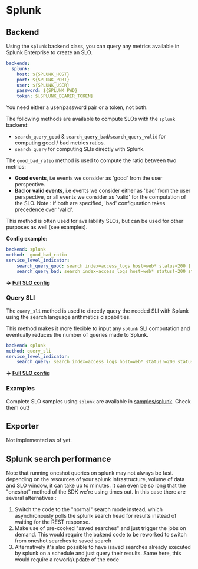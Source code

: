 # Splunk

## Backend

Using the `splunk` backend class, you can query any metrics available in Splunk Enterprise to create an SLO.

```yaml
backends:
  splunk:
    host: ${SPLUNK_HOST}
    port: ${SPLUNK_PORT}
    user: ${SPLUNK_USER}
    password: ${SPLUNK_PWD}
    token: $[SPLUNK_BEARER_TOKEN}
```
You need either a user/password pair or a token, not both.

The following methods are available to compute SLOs with the `splunk` backend:

* `search_query_good` & `search_query_bad`/`search_query_valid` for computing good / bad metrics ratios.
* `search_query` for computing SLIs directly with Splunk.

The `good_bad_ratio` method is used to compute the ratio between two metrics:

* **Good events**, i.e events we consider as 'good' from the user perspective.
* **Bad or valid events**, i.e events we consider either as 'bad' from the user perspective, or all events we consider as 'valid' for the computation of the SLO. Note : if both are specified, 'bad' configuration takes precedence over 'valid'.

This method is often used for availability SLOs, but can be used for other purposes as well (see examples).

**Config example:**

```yaml
backend: splunk
method:  good_bad_ratio
service_level_indicator:
    search_query_good: search index=access_logs host=web* status=200 | stats count(status) as good | table good
    search_query_bad: search index=access_logs host=web* status!=200 status!=403 | stats count(status) as bad | table bad
```

**&rightarrow; [Full SLO config](../../samples/splunk/slo_splunk_app_availability_ratio.yaml)**

### Query SLI

The `query_sli` method is used to directly query the needed SLI with Splunk using the search language arithmetics ciapabilities.

This method makes it more flexible to input any `splunk` SLI computation and eventually reduces the number of queries made to Splunk.

```yaml
backend: splunk
method: query_sli
service_level_indicator:
    search_query: search index=access_logs host=web* status!=200 status!=403 | stats count(status="200") as good count(status!="403") as valid | eval sli=round(good/valid,3)
```

**&rightarrow; [Full SLO config](../../samples/splunk/slo_splunk_app_availability_query_sli.yaml)**

### Examples

Complete SLO samples using `splunk` are available in [samples/splunk](../../samples/splunk). Check them out!

## Exporter

Not implemented as of yet.

## Splunk search performance

Note that running oneshot queries on splunk may not always be fast. depending on the resources of your splunk infrastructure, volume of data and SLO window, it can take up to minutes. It can even be so long that the "oneshot" method of the SDK we're using times out. In this case there are several alternatives :

1. Switch the code to the "normal" search mode instead, which asynchronously polls the splunk search head for results instead of waiting for the REST response.
2. Make use of pre-cooked "saved searches" and just trigger the jobs on demand. This would require the bakend code to be reworked to switch from oneshot searches to saved search
3. Alternatively it's also possible to have isaved searches already executed by splunk on a schedule and just query their results. Same here, this would require a rework/update of the code
